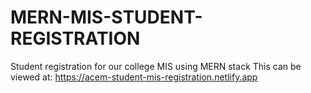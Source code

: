 # MERN-MIS-STUDENT-REGISTRATION
Student registration for our college MIS using MERN stack
This can be viewed at: https://acem-student-mis-registration.netlify.app
